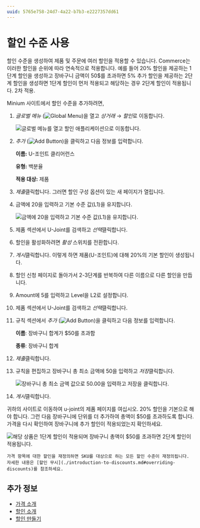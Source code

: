 ```yaml
---
uuid: 5765e758-24d7-4a22-b7b3-e2227357dd61
---
```


# 할인 수준 사용

할인 수준을 생성하여 제품 및 주문에 여러 할인을 적용할 수 있습니다. Commerce는 이러한 할인을 순위에 따라 연속적으로 적용합니다. 예를 들어 20% 할인을 제공하는 1단계 할인을 생성하고 장바구니 금액이 50$를 초과하면 5% 추가 할인을 제공하는 2단계 할인을 생성하면 1단계 할인이 먼저 적용되고 해당하는 경우 2단계 할인이 적용됩니다. 2차 적용.

Minium 사이트에서 할인 수준을 추가하려면,

1. *글로벌 메뉴* (![Global Menu](../../images/icon-applications-menu.png))을 열고 *상거래* &rarr; *할인*로 이동합니다.

   ![글로벌 메뉴를 열고 할인 애플리케이션으로 이동합니다.](./using-discount-levels/images/01.png)

1. *추가* (![Add Button](../../images/icon-add.png))을 클릭하고 다음 정보를 입력합니다.

   **이름:** U-조인트 클리어런스

   **유형:** 백분율

   **적용 대상:** 제품

1. *제출*클릭합니다. 그러면 할인 구성 옵션이 있는 새 페이지가 열립니다.

1. 금액에 20을 입력하고 기본 수준 값(L1)을 유지합니다.

   ![금액에 20을 입력하고 기본 수준 값(L1)을 유지합니다.](./using-discount-levels/images/02.png)

1. 제품 섹션에서 U-Joint를 검색하고 *선택*클릭합니다.

1. 할인을 활성화하려면 *활성* 스위치를 전환합니다.

1. *게시*클릭합니다. 이렇게 하면 제품(U-조인트)에 대해 20%의 기본 할인이 생성됩니다.

1. 할인 신청 페이지로 돌아가서 2-3단계를 반복하여 다른 이름으로 다른 할인을 만듭니다.

1. Amount에 5를 입력하고 Level을 L2로 설정합니다.

1. 제품 섹션에서 U-Joint를 검색하고 *선택*클릭합니다.

1. 규칙 섹션에서 *추가* (![Add Button](../../images/icon-add.png))을 클릭하고 다음 정보를 입력합니다.

   **이름**: 장바구니 합계가 $50를 초과함

   **종류**: 장바구니 합계

1. *제출*클릭합니다.

1. 규칙을 편집하고 장바구니 총 최소 금액에 50을 입력하고 *저장*클릭합니다.

   ![장바구니 총 최소 금액 값으로 50.00을 입력하고 저장을 클릭합니다.](./using-discount-levels/images/03.png)

1. *게시*클릭합니다.

귀하의 사이트로 이동하여 u-joint의 제품 페이지를 여십시오. 20% 할인을 기본으로 해야 합니다. 그런 다음 장바구니에 단위를 더 추가하여 총액이 $50를 초과하도록 합니다. 가격을 다시 확인하여 장바구니에 추가 할인이 적용되었는지 확인하세요.

![해당 상품은 1단계 할인이 적용되며 장바구니 총액이 $50를 초과하면 2단계 할인이 적용됩니다.](./using-discount-levels/images/04.gif)

```{note}
가격 항목에 대한 할인을 재정의하면 SKU를 대상으로 하는 모든 할인 수준이 재정의됩니다. 자세한 내용은 [할인 무시](./introduction-to-discounts.md#overriding-discounts)를 참조하세요.
```

## 추가 정보

* [가격 소개](../introduction-to-pricing.md)
* [할인 소개](./introduction-to-discounts.md)
* [할인 만들기](./creating-a-discount.md)

